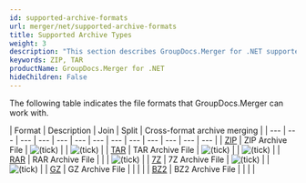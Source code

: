 ```yaml
---
id: supported-archive-formats
url: merger/net/supported-archive-formats
title: Supported Archive Types
weight: 3
description: "This section describes GroupDocs.Merger for .NET supported archive types. The Library supports ZIP, TAR and many more."
keywords: ZIP, TAR
productName: GroupDocs.Merger for .NET
hideChildren: False
---
```

The following table indicates the file formats that GroupDocs.Merger can work with.

| Format | Description | Join | Split | Cross-format archive merging |
| --- | --- | --- | --- | --- | --- | --- | --- | --- | --- | --- | --- | --- |
| [ZIP](https://docs.fileformat.com/compression/zip/) | ZIP Archive File | ![(tick)](/merger/net/images/check.png) |   | ![(tick)](/merger/net/images/check.png) |
| [TAR](https://docs.fileformat.com/compression/tar/) | TAR Archive File | ![(tick)](/merger/net/images/check.png) |   | ![(tick)](/merger/net/images/check.png) |
| [RAR](https://docs.fileformat.com/compression/rar/) | RAR Archive File |   |   | ![(tick)](/merger/net/images/check.png) |
| [7Z](https://docs.fileformat.com/compression/7z/) | 7Z Archive File | ![(tick)](/merger/net/images/check.png) |   | ![(tick)](/merger/net/images/check.png) |
| [GZ](https://docs.fileformat.com/compression/gz/) | GZ Archive File |   |   |   |
| [BZ2](https://docs.fileformat.com/compression/bz2/) | BZ2 Archive File |   |   |   |
